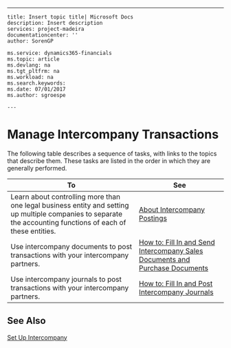 ---
    title: Insert topic title| Microsoft Docs
    description: Insert description
    services: project-madeira
    documentationcenter: ''
    author: SorenGP

    ms.service: dynamics365-financials
    ms.topic: article
    ms.devlang: na
    ms.tgt_pltfrm: na
    ms.workload: na
    ms.search.keywords:
    ms.date: 07/01/2017
    ms.author: sgroespe

    ---
# Manage Intercompany Transactions
The following table describes a sequence of tasks, with links to the topics that describe them. These tasks are listed in the order in which they are generally performed.  
  
|**To**|**See**|  
|------------|-------------|  
|Learn about controlling more than one legal business entity and setting up multiple companies to separate the accounting functions of each of these entities.|[About Intercompany Postings](../FullExperience/about-intercompany-postings.md)|  
|Use intercompany documents to post transactions with your intercompany partners.|[How to: Fill In and Send Intercompany Sales Documents and Purchase Documents](../FullExperience/how-to-fill-in-and-send-intercompany-sales-documents-and-purchase-documents.md)|  
|Use intercompany journals to post transactions with your intercompany partners.|[How to: Fill In and Post Intercompany Journals](../FullExperience/how-to-fill-in-and-post-intercompany-journals.md)|  
  
## See Also  
 [Set Up Intercompany](../FullExperience/set-up-intercompany.md)